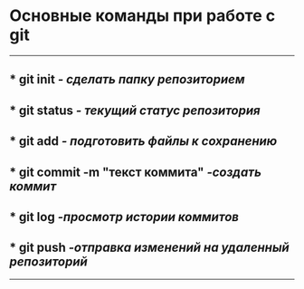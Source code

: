 # Основные команды при работе с git
---

## * git init _- сделать папку репозиторием_  
## * git status _- текущий статус репозитория_  
## * git add _- подготовить файлы к сохранению_  
## * git commit -m "текст коммита" _-создать коммит_  
## * git log _-просмотр истории коммитов_  
## * git push _-отправка изменений на удаленный репозиторий_  

---


